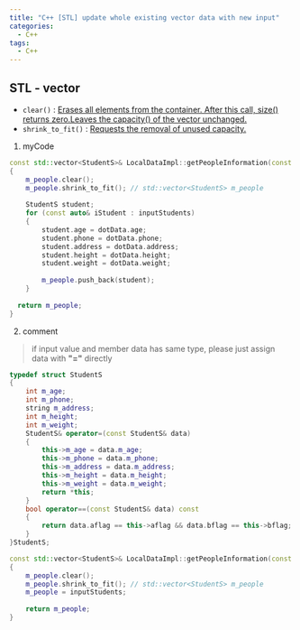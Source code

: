 ```yaml
---
title: "C++ [STL] update whole existing vector data with new input"
categories:
  - C++
tags:
  - C++
---
```


## STL - vector 
- `clear()` : [Erases all elements from the container. After this call, size() returns zero.Leaves the capacity() of the vector unchanged.](https://en.cppreference.com/w/cpp/container/vector/clear)
- `shrink_to_fit()` : [Requests the removal of unused capacity.](https://en.cppreference.com/w/cpp/container/vector/shrink_to_fit)


1. myCode


```c++
const std::vector<StudentS>& LocalDataImpl::getPeopleInformation(const std::vector<StudentS>& inputStudents )
{
    m_people.clear();
    m_people.shrink_to_fit(); // std::vector<StudentS> m_people 
 
    StudentS student;
    for (const auto& iStudent : inputStudents)
    {
        student.age = dotData.age;
        student.phone = dotData.phone;
        student.address = dotData.address;
        student.height = dotData.height;
        student.weight = dotData.weight;
        
        m_people.push_back(student);
    }
  
  return m_people;
}
```

2. comment
> if input value and member data has same type, please just assign data with **"="** directly


```c++
typedef struct StudentS
{
    int m_age;
    int m_phone;
    string m_address;
    int m_height;
    int m_weight;
    StudentS& operator=(const StudentS& data)  
    {
        this->m_age = data.m_age;
        this->m_phone = data.m_phone;
        this->m_address = data.m_address;
        this->m_height = data.m_height;
        this->m_weight = data.m_weight;
        return *this;
    }
    bool operator==(const StudentS& data) const 
    {
        return data.aflag == this->aflag && data.bflag == this->bflag;
    }
}StudentS;

const std::vector<StudentS>& LocalDataImpl::getPeopleInformation(const std::vector<StudentS>& inputStudents )
{
    m_people.clear();
    m_people.shrink_to_fit(); // std::vector<StudentS> m_people 
    m_people = inputStudents;
  
    return m_people;
}
```
